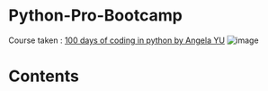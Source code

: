 # Python-Pro-Bootcamp
Course taken : [100 days of coding in python by Angela YU]()
![image](https://user-images.githubusercontent.com/120945994/225547289-e1376db9-24d8-4b59-98c3-6ce118fb4417.png)


# Contents
